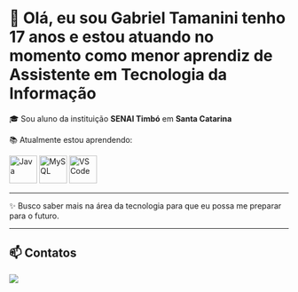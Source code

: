 # 👋 Olá, eu sou Gabriel Tamanini tenho 17 anos e estou atuando no momento como menor aprendiz de Assistente em Tecnologia da Informação

🎓 Sou aluno da instituição **SENAI Timbó** em **Santa Catarina**

📚 Atualmente estou aprendendo:  

<p align="left">
  <img loading="lazy" src="https://cdn.jsdelivr.net/gh/devicons/devicon/icons/java/java-original.svg" alt="Java" width="50" height="50"/>
  <img loading="lazy" src="https://cdn.jsdelivr.net/gh/devicons/devicon/icons/mysql/mysql-original.svg" alt="MySQL" width="50" height="50"/>
  <img loading="lazy" src="https://cdn.jsdelivr.net/gh/devicons/devicon/icons/vscode/vscode-original.svg" alt="VS Code" width="50" height="50"/>
</p>

---

✨ Busco saber mais na área da tecnologia para que eu possa me preparar para o futuro.  

---

## 📫 Contatos  

<a href="mailto:gabitamanini1437@gmail.com">
  <img loading="lazy" src="https://img.shields.io/badge/Gmail-D14836?style=for-the-badge&logo=gmail&logoColor=white" target="_blank">
</a>

